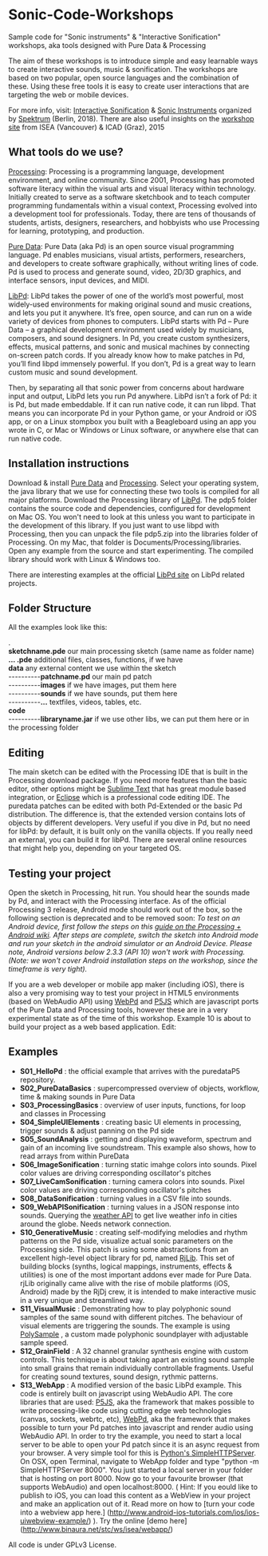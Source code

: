 # Sonic-Code-Workshops
Sample code for "Sonic instruments" & "Interactive Sonification" workshops, aka tools designed with Pure Data &amp; Processing

The aim of these workshops is to introduce simple and easy learnable ways to create interactive sounds, music & sonification. The workshops are based on two popular, open source languages and the combination of these. Using these free tools it is easy to create user interactions that are targeting the web or mobile devices. 

For more info, visit: 
[Interactive Sonification](http://spektrumberlin.de/events/detail/interactive-sonification.html) & [Sonic Instruments](http://spektrumberlin.de/events/detail/sonic-instruments.html) organized by [Spektrum](http://spektrumberlin.de/home.html) (Berlin, 2018).
There are also useful insights on the [workshop site](http://www.binaura.net/stc/ws/isea/) from ISEA (Vancouver) & ICAD (Graz), 2015

## What tools do we use?

[Processing](https://processing.org/): Processing is a programming language, development environment, and online community. Since 2001, Processing has promoted software literacy within the visual arts and visual literacy within technology. Initially created to serve as a software sketchbook and to teach computer programming fundamentals within a visual context, Processing evolved into a development tool for professionals. Today, there are tens of thousands of students, artists, designers, researchers, and hobbyists who use Processing for learning, prototyping, and production.

[Pure Data](http://puredata.info/): Pure Data (aka Pd) is an open source visual programming language. Pd enables musicians, visual artists, performers, researchers, and developers to create software graphically, without writing lines of code. Pd is used to process and generate sound, video, 2D/3D graphics, and interface sensors, input devices, and MIDI.

[LibPd](http://www.libpd.cc): LibPd takes the power of one of the world’s most powerful, most widely-used environments for making original sound and music creations, and lets you put it anywhere. It’s free, open source, and can run on a wide variety of devices from phones to computers. LibPd starts with Pd – Pure Data – a graphical development environment used widely by musicians, composers, and sound designers. In Pd, you create custom synthesizers, effects, musical patterns, and sonic and musical machines by connecting on-screen patch cords. If you already know how to make patches in Pd, you’ll find libpd immensely powerful. If you don’t, Pd is a great way to learn custom music and sound development.

Then, by separating all that sonic power from concerns about hardware input and output, LibPd lets you run Pd anywhere. LibPd isn’t a fork of Pd: it is Pd, but made embeddable. If it can run native code, it can run libpd. That means you can incorporate Pd in your Python game, or your Android or iOS app, or on a Linux stompbox you built with a Beagleboard using an app you wrote in C, or Mac or Windows or Linux software, or anywhere else that can run native code.


## Installation instructions

Download & install [Pure Data](http://puredata.info/downloads) and [Processing](https://processing.org/download/). Select your operating system, the java library that we use for connecting these two tools is compiled for all major platforms. Download the Processing library of [LibPd](https://github.com/libpd/puredatap5/). The pdp5 folder contains the source code and dependencies, configured for development on Mac OS. You won't need to look at this unless you want to participate in the development of this library. If you just want to use libpd with Processing, then you can unpack the file
pdp5.zip into the libraries folder of Processing. On my Mac, that folder is Documents/Processing/libraries. Open any example from the source and start experimenting. The compiled library should work with Linux & Windows too.

There are interesting examples at the official [LibPd site](http://www.libpd.cc) on LibPd related projects.


## Folder Structure

All the examples look like this:

.     
**sketchname.pde** our main processing sketch (same name as folder name)     
**... .pde** additional files, classes, functions, if we have     
**data** any external content we use within the sketch     
----------**patchname.pd** our main pd patch     
----------**images** if we have images, put them here     
----------**sounds** if we have sounds, put them here     
----------**...** textfiles, videos, tables, etc.     
**code**    
----------**libraryname.jar** if we use other libs, we can put them here or in the processing folder     


## Editing

The main sketch can be edited with the Processing IDE that is built in the Processing download package. If you need more features than the basic editor,  other options might be [Sublime Text](http://www.sublimetext.com/) that has great module based integration, or [Eclipse](https://eclipse.org/) which is a professional code editing IDE. The puredata patches can be edited with both Pd-Extended or the basic Pd distribution. The difference is, that the extended version contains lots of objects by different developers. Very useful if you dive in Pd, but no need for libPd: by default, it is built only on the vanilla objects. If you really need an external, you can build it for libPd. There are several online resources that might help you, depending on your targeted OS. 

## Testing your project

Open the sketch in Processing, hit run. You should hear the sounds made by Pd, and interact with the Processing interface. As of the official Processing 3 release, Android mode should work out of the box, so the following section is deprecated and to be removed soon: *To test on an Android device, first follow the steps on this [guide on the Processing + Android wiki](https://github.com/processing/processing-android/wiki). After steps are complete, switch the sketch into Android mode and run your sketch in the android simulator or an Android Device. Please note, Android versions below 2.3.3 (API 10) won't work with Processing. (Note: we won't cover Android installation steps on the workshop, since the timeframe is very tight).* 

If you are a web developer or mobile app maker (including iOS), there is also a very promising way to test your project in HTML5 environments (based on WebAudio API) using [WebPd](https://github.com/sebpiq/WebPd) and [P5JS](http://p5js.org/) which are javascript ports of the Pure Data and Processing tools, however these are in a very experimental state as of the time of this workshop. Example 10 is about to build your project as a web based application. Edit: 

## Examples

- **S01_HelloPd** : the official example that arrives with the puredataP5 repository.
- **S02_PureDataBasics** : supercompressed overview of objects, workflow, time & making sounds in Pure Data 
- **S03_ProcessingBasics** : overview of user inputs, functions, for loop and classes in Processing
- **S04_SimpleUIElements** : creating basic UI elements in processing, trigger sounds & adjust panning on the Pd side
- **S05_SoundAnalysis** : getting and displaying waveform, spectrum and gain of an incoming live soundstream. This example also shows, how to read arrays from within PureData
- **S06_ImageSonification** : turning static imahge colors into sounds. Pixel color values are driving corresponding oscillator's pitches 
- **S07_LiveCamSonification** : turning camera colors into sounds. Pixel color values are driving corresponding oscillator's pitches 
- **S08_DataSonification** : turning values in a CSV file into sounds. 
- **S09_WebAPISonification** : turning values in a JSON response into sounds. Querying the [weather API](https://api.apixu.com/) to get live weather info in cities around the globe. Needs network connection.
- **S10_GenerativeMusic** : creating self-modifying melodies and rhythm patterns on the Pd side, visualize actual sonic parameters on the Processing side. This patch is using some abstractions from an excellent high-level object library for pd, named [RjLib](https://github.com/rjdj/rjlib). This set of building blocks (synths, logical mappings, instruments, effects & utilities) is one of the most important addons ever made for Pure Data. rjLib originally came alive with the rise of mobile platforms (iOS, Android) made by the RjDj crew, it is intended to make interactive music in a very unique and streamlined way. 
- **S11_VisualMusic** : Demonstrating how to play polyphonic sound samples of the same sound 
with different pitches. The behaviour of visual elements are triggering the sounds. The example is using [PolySample](https://github.com/stc/polySample) , a custom made polyphonic soundplayer with adjustable sample speed. 
- **S12_GrainField** : A 32 channel granular synthesis engine with custom controls. This technique is about taking apart an existing sound sample into small grains that remain individually controllable fragments. Useful for creating sound textures, sound design, rythmic patterns.
- **S13_WebApp** : A modified version of the basic LibPd example. This code is entirely built on javascript using WebAudio API. The core libraries that are used: [P5JS](http://p5js.org/), aka the framework that makes possible to write processing-like code using cutting edge web technologies (canvas, sockets, webrtc, etc), [WebPd](https://github.com/sebpiq/WebPd), aka the framework that makes possible to turn your Pd patches into javascript and render audio using WebAudio API. In order to try the example, you need to start a local server to be able to open your Pd patch since it is an async request from your browser. A very simple tool for this is [Python's SimpleHTTPServer](http://www.pythonforbeginners.com/modules-in-python/how-to-use-simplehttpserver/). On OSX, open Terminal, navigate to WebApp folder and type "python -m SimpleHTTPServer 8000". You just started a local server in your folder that is hosting on port 8000. Now go to your favourite browser (that supports WebAudio) and open localhost:8000. ( Hint: If you eould like to publish to iOS, you can load this content as a WebView in your project and make an application out of it. Read more on how to [turn your code into a webview app here.] (http://www.android-ios-tutorials.com/ios/ios-uiwebview-example/) ). Try the online [demo here] (http://www.binaura.net/stc/ws/isea/webapp/)


All code is under GPLv3 License.
